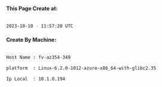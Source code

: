 
   
#### This Page Create at:

```bash

2023-10-10 - 11:57:20 UTC

```

#### Create By Machine:

```bash

Host Name : fv-az354-349

platform  : Linux-6.2.0-1012-azure-x86_64-with-glibc2.35

Ip Local  : 10.1.0.194

```

